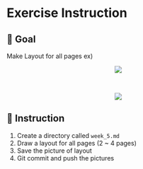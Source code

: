 # Exercise Instruction

## 🔔 Goal

Make Layout for all pages
ex)
<p align='center'><img src='https://mblogthumb-phinf.pstatic.net/MjAyMDA0MTFfNzIg/MDAxNTg2NjAzODk2ODM3.IS0wk5nQMhN1kgF0kVuPxxAjAFA2QIKBeWNRjwePp84g.v-lGnljwGhDt6UtJwAZShc4ftETAmnk1u0F_97gNij4g.PNG.dsz08082/image.png?type=w800' />
</p><br />
<p align='center'><img src='https://poiemaweb.com/img/html-layout.png' />
</p>




## 📑 Instruction

1. Create a directory called `week_5.md`
2. Draw a layout for all pages (2 ~ 4 pages)
3. Save the picture of layout
4. Git commit and push the pictures

